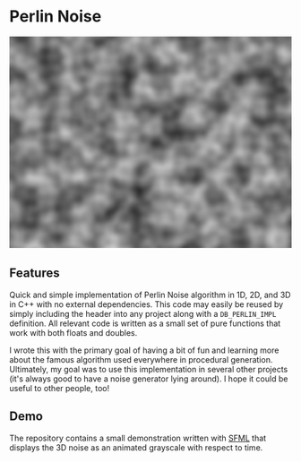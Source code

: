 # Perlin Noise

![Preview Image](preview/preview.png)

## Features

Quick and simple implementation of Perlin Noise algorithm in 1D, 2D, and 3D in C++ with no external dependencies. This
code may easily be reused by simply including the header into any project along with a `DB_PERLIN_IMPL` definition. All
relevant code is written as a small set of pure functions that work with both floats and doubles.

I wrote this with the primary goal of having a bit of fun and learning more about the famous algorithm used everywhere
in procedural generation. Ultimately, my goal was to use this implementation in several other projects (it's always good
to have a noise generator lying around). I hope it could be useful to other people, too!

## Demo

The repository contains a small demonstration written with [SFML](https://www.sfml-dev.org/) that displays the 3D noise
as an animated grayscale with respect to time.
